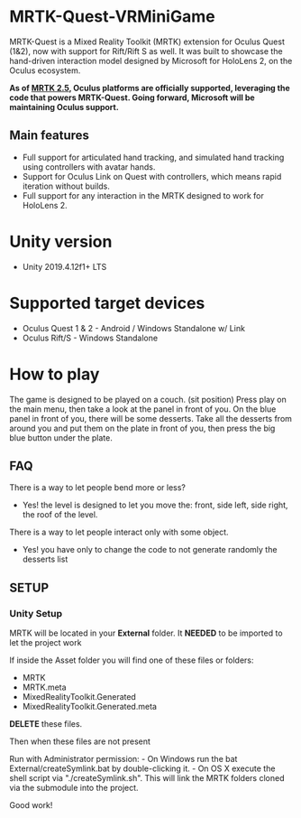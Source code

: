 # MRTK-Quest-VRMiniGame
MRTK-Quest is a Mixed Reality Toolkit (MRTK) extension for Oculus Quest (1&2), now with support for Rift/Rift S as well.
It was built to showcase the hand-driven interaction model designed by Microsoft for HoloLens 2, on the Oculus ecosystem.

**As of [MRTK 2.5](https://microsoft.github.io/MixedRealityToolkit-Unity/version/releases/2.5.0/Documentation/ReleaseNotes.html), Oculus platforms are officially supported, leveraging the code that powers MRTK-Quest. Going forward, Microsoft will be maintaining Oculus support.**

## Main features
- Full support for articulated hand tracking, and simulated hand tracking using controllers with avatar hands.
- Support for Oculus Link on Quest with controllers, which means rapid iteration without builds.
- Full support for any interaction in the MRTK designed to work for HoloLens 2.

# Unity version
- Unity 2019.4.12f1+ LTS

# Supported target devices
- Oculus Quest 1 & 2  - Android / Windows Standalone w/ Link
- Oculus Rift/S - Windows Standalone

# How to play
The game is designed to be played on a couch. (sit position)
Press play on the main menu, then take a look at the panel in front of you.
On the blue panel in front of you, there will be some desserts.
Take all the desserts from around you and put them on the plate in front of you, then press the big blue button under the plate.


## FAQ
There is a way to let people bend more or less?
- Yes! the level is designed to let you move the: front, side left, side right, the roof of the level.

There is a way to let people interact only with some object.
- Yes! you have only to change the code to not generate randomly the desserts list

## SETUP

### Unity Setup
MRTK will be located in your **External** folder.
It **NEEDED** to be imported to let the project work

If inside the Asset folder you will find one of these files or folders:
- MRTK
- MRTK.meta
- MixedRealityToolkit.Generated
- MixedRealityToolkit.Generated.meta

**DELETE** these files.

Then when these files are not present

Run with Administrator permission:
    - On Windows run the bat External/createSymlink.bat by double-clicking it. 
    - On OS X execute the shell script via "./createSymlink.sh".
    This will link the MRTK folders cloned via the submodule into the project.
    
Good work!
